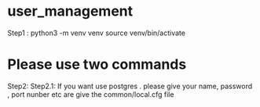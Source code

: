 # user_management


Step1 :
       python3 -m venv venv
       source venv/bin/activate
 # Please use two commands




Step2:
      Step2.1:
          If you want use postgres . please give your name, password , port nunber etc are give the common/local.cfg file 
